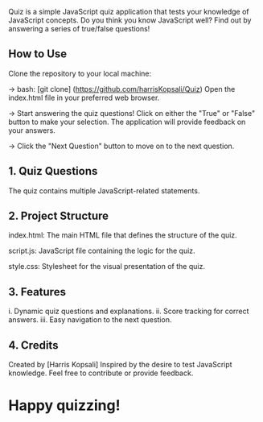 Quiz is a simple JavaScript quiz application that tests your knowledge of JavaScript concepts. Do you think you know JavaScript well? Find out by answering a series of true/false questions!

## How to Use

Clone the repository to your local machine:

-> bash:
[git clone] (https://github.com/harrisKopsali/Quiz)
Open the index.html file in your preferred web browser.

-> Start answering the quiz questions! 
Click on either the "True" or "False" button to make your selection. The application will provide feedback on your answers.

-> Click the "Next Question" button to move on to the next question.

## 1. Quiz Questions
The quiz contains multiple JavaScript-related statements. 

## 2. Project Structure
index.html: The main HTML file that defines the structure of the quiz.

script.js: JavaScript file containing the logic for the quiz.

style.css: Stylesheet for the visual presentation of the quiz.

## 3. Features
i.   Dynamic quiz questions and explanations.
ii.  Score tracking for correct answers.
iii. Easy navigation to the next question.

## 4. Credits
Created by [Harris Kopsali]
Inspired by the desire to test JavaScript knowledge.
Feel free to contribute or provide feedback. 

# Happy quizzing!
